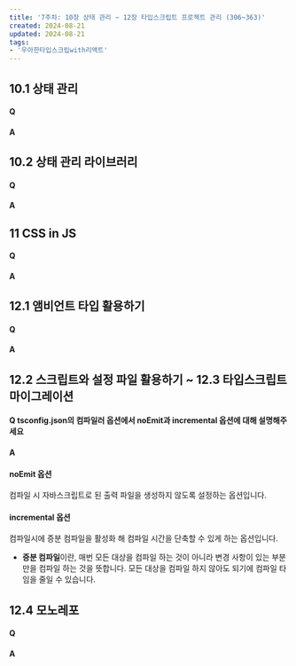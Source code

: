 ```yaml
---
title: '7주차: 10장 상태 관리 ~ 12장 타입스크립트 프로젝트 관리 (306~363)'
created: 2024-08-21
updated: 2024-08-21
tags:
- '우아한타입스크립with리액트'
---
```


## 10.1 상태 관리

#### Q


#### A


## 10.2 상태 관리 라이브러리

#### Q


#### A


## 11 CSS in JS

#### Q


#### A


## 12.1 앰비언트 타입 활용하기

#### Q


#### A


## 12.2 스크립트와 설정 파일 활용하기 ~ 12.3 타입스크립트 마이그레이션

#### Q tsconfig.json의 컴파일러 옵션에서 noEmit과 incremental 옵션에 대해 설명해주세요

#### A
#### noEmit 옵션
컴파일 시 자바스크립트로 된 출력 파일을 생성하지 않도록 설정하는 옵션입니다.

#### incremental 옵션
컴파일시에 증분 컴파일을 활성화 해 컴파일 시간을 단축할 수 있게 하는 옵션입니다.
  - **증분 컴파일**이란, 매번 모든 대상을 컴파일 하는 것이 아니라 변경 사항이 있는 부분만을 컴파일 하는 것을 뜻합니다. 모든 대상을 컴파일 하지 않아도 되기에 컴파일 타임을 줄일 수 있습니다. 

## 12.4 모노레포

#### Q


#### A

